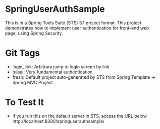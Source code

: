 SpringUserAuthSample
=======================
This is in a Spring Tools Suite (STS) 3.1 project format.
This project demonstrates how to implement user authentication for front-end web page, using Spring Security.

Git Tags
==========
* login_link: Arbitrary jump to login screen by link
* basal: Very fundamental authentication
* fresh: Default project auto-generated by STS from Spring Template -> Spring MVC Project.

To Test It
============
* If you run this on the default server in STS, access the URL below
http://localhost:8080/springuserauthsample/
